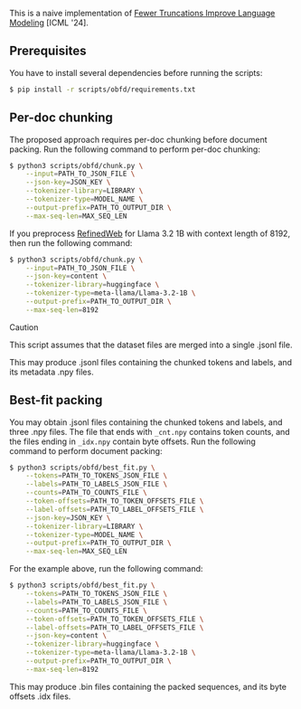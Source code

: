 This is a naive implementation of [Fewer Truncations Improve Language Modeling](https://proceedings.mlr.press/v235/ding24f.html) [ICML '24].

## Prerequisites

You have to install several dependencies before running the scripts:

```bash
$ pip install -r scripts/obfd/requirements.txt
```

## Per-doc chunking

The proposed approach requires per-doc chunking before document packing.
Run the following command to perform per-doc chunking:

```bash
$ python3 scripts/obfd/chunk.py \
    --input=PATH_TO_JSON_FILE \
    --json-key=JSON_KEY \
    --tokenizer-library=LIBRARY \
    --tokenizer-type=MODEL_NAME \
    --output-prefix=PATH_TO_OUTPUT_DIR \
    --max-seq-len=MAX_SEQ_LEN
```

If you preprocess [RefinedWeb](https://huggingface.co/datasets/tiiuae/falcon-refinedweb) for Llama 3.2 1B with context length of 8192, then run the following command:

```bash
$ python3 scripts/obfd/chunk.py \
    --input=PATH_TO_JSON_FILE \
    --json-key=content \
    --tokenizer-library=huggingface \
    --tokenizer-type=meta-llama/Llama-3.2-1B \
    --output-prefix=PATH_TO_OUTPUT_DIR \
    --max-seq-len=8192
```

> [!CAUTION]
> This script assumes that the dataset files are merged into a single .jsonl file.

This may produce .jsonl files containing the chunked tokens and labels, and its metadata .npy files.

## Best-fit packing

You may obtain .jsonl files containing the chunked tokens and labels, and three .npy files.
The file that ends with `_cnt.npy` contains token counts, and the files ending in `_idx.npy` contain byte offsets.
Run the following command to perform document packing:

```bash
$ python3 scripts/obfd/best_fit.py \
    --tokens=PATH_TO_TOKENS_JSON_FILE \
    --labels=PATH_TO_LABELS_JSON_FILE \
    --counts=PATH_TO_COUNTS_FILE \
    --token-offsets=PATH_TO_TOKEN_OFFSETS_FILE \
    --label-offsets=PATH_TO_LABEL_OFFSETS_FILE \
    --json-key=JSON_KEY \
    --tokenizer-library=LIBRARY \
    --tokenizer-type=MODEL_NAME \
    --output-prefix=PATH_TO_OUTPUT_DIR \
    --max-seq-len=MAX_SEQ_LEN
```

For the example above, run the following command:

```bash
$ python3 scripts/obfd/best_fit.py \
    --tokens=PATH_TO_TOKENS_JSON_FILE \
    --labels=PATH_TO_LABELS_JSON_FILE \
    --counts=PATH_TO_COUNTS_FILE \
    --token-offsets=PATH_TO_TOKEN_OFFSETS_FILE \
    --label-offsets=PATH_TO_LABEL_OFFSETS_FILE \
    --json-key=content \
    --tokenizer-library=huggingface \
    --tokenizer-type=meta-llama/Llama-3.2-1B \
    --output-prefix=PATH_TO_OUTPUT_DIR \
    --max-seq-len=8192
```

This may produce .bin files containing the packed sequences, and its byte offsets .idx files.
